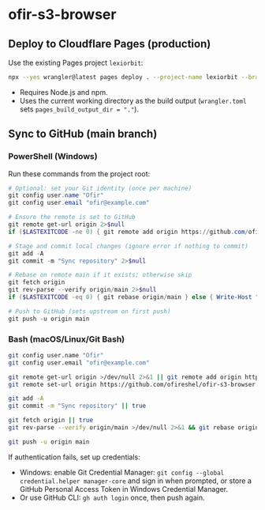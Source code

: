 # ofir-s3-browser

## Deploy to Cloudflare Pages (production)

Use the existing Pages project `lexiorbit`:

```bash
npx --yes wrangler@latest pages deploy . --project-name lexiorbit --branch main --commit-dirty=true
```

- Requires Node.js and npm.
- Uses the current working directory as the build output (`wrangler.toml` sets `pages_build_output_dir = "."`).

## Sync to GitHub (main branch)

### PowerShell (Windows)

Run these commands from the project root:

```powershell
# Optional: set your Git identity (once per machine)
git config user.name "Ofir"
git config user.email "ofir@example.com"

# Ensure the remote is set to GitHub
git remote get-url origin 2>$null
if ($LASTEXITCODE -ne 0) { git remote add origin https://github.com/ofireshel/ofir-s3-browser.git } else { git remote set-url origin https://github.com/ofireshel/ofir-s3-browser.git }

# Stage and commit local changes (ignore error if nothing to commit)
git add -A
git commit -m "Sync repository" 2>$null

# Rebase on remote main if it exists; otherwise skip
git fetch origin
git rev-parse --verify origin/main 2>$null
if ($LASTEXITCODE -eq 0) { git rebase origin/main } else { Write-Host "No remote main yet" }

# Push to GitHub (sets upstream on first push)
git push -u origin main
```

### Bash (macOS/Linux/Git Bash)

```bash
git config user.name "Ofir"
git config user.email "ofir@example.com"

git remote get-url origin >/dev/null 2>&1 || git remote add origin https://github.com/ofireshel/ofir-s3-browser.git
git remote set-url origin https://github.com/ofireshel/ofir-s3-browser.git

git add -A
git commit -m "Sync repository" || true

git fetch origin || true
git rev-parse --verify origin/main >/dev/null 2>&1 && git rebase origin/main || echo "No remote main yet"

git push -u origin main
```

If authentication fails, set up credentials:

- Windows: enable Git Credential Manager: `git config --global credential.helper manager-core` and sign in when prompted, or store a GitHub Personal Access Token in Windows Credential Manager.
- Or use GitHub CLI: `gh auth login` once, then push again.